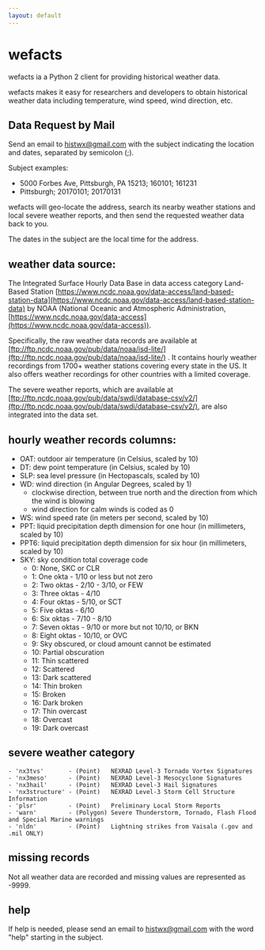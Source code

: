 ```yaml
---
layout: default
---
```


<!-- Text can be **bold**, _italic_, or ~~strikethrough~~. -->

<!-- [Link to another page](another-page). -->

<!-- There should be whitespace between paragraphs. -->

<!-- There should be whitespace between paragraphs. We recommend including a README, or a file with information about your project. -->

# [](#header-1)wefacts

wefacts ia a Python 2 client for providing historical weather data.

wefacts makes it easy for researchers and developers to obtain historical weather data
including temperature, wind speed, wind direction, etc.


## Data Request by Mail

Send an email to [histwx@gmail.com](histwx@gmail.com) with the subject indicating the location and dates, separated by semicolon (;).  

Subject examples:

* 5000 Forbes Ave, Pittsburgh, PA 15213; 160101; 161231
* Pittsburgh; 20170101; 20170131

wefacts will geo-locate the address, search its nearby weather stations and local severe weather reports, and then send the requested weather data back to you. 

The dates in the subject are the local time for the address.

## weather data source:
The Integrated Surface Hourly Data Base
in data access category Land-Based Station [https://www.ncdc.noaa.gov/data-access/land-based-station-data](https://www.ncdc.noaa.gov/data-access/land-based-station-data)
by NOAA (National Oceanic and Atmospheric Administration, [https://www.ncdc.noaa.gov/data-access](https://www.ncdc.noaa.gov/data-access)).

Specifically, the raw weather data records are available at [ftp://ftp.ncdc.noaa.gov/pub/data/noaa/isd-lite/](ftp://ftp.ncdc.noaa.gov/pub/data/noaa/isd-lite/) .
It contains hourly weather recordings from 1700+ weather stations covering every state in the US.
It also offers weather recordings for other countries with a limited coverage.

The severe weather reports, which are available at [ftp://ftp.ncdc.noaa.gov/pub/data/swdi/database-csv/v2/](ftp://ftp.ncdc.noaa.gov/pub/data/swdi/database-csv/v2/),
are also integrated into the data set.

## hourly weather records columns:
- OAT: outdoor air temperature (in Celsius, scaled by 10)
- DT: dew point temperature (in Celsius, scaled by 10)
- SLP: sea level pressure (in Hectopascals, scaled by 10)
- WD: wind direction (in Angular Degrees, scaled by 1)
    * clockwise direction, between true north and the direction from which the wind is blowing
    * wind direction for calm winds is coded as 0
- WS: wind speed rate (in meters per second, scaled by 10)
- PPT: liquid precipitation depth dimension for one hour (in millimeters, scaled by 10)
- PPT6: liquid precipitation depth dimension for six hour (in millimeters, scaled by 10)
- SKY: sky condition total coverage code
    * 0: None, SKC or CLR
    * 1: One okta - 1/10 or less but not zero
    * 2: Two oktas - 2/10 - 3/10, or FEW
    * 3: Three oktas - 4/10
    * 4: Four oktas - 5/10, or SCT
    * 5: Five oktas - 6/10
    * 6: Six oktas - 7/10 - 8/10
    * 7: Seven oktas - 9/10 or more but not 10/10, or BKN
    * 8: Eight oktas - 10/10, or OVC
    * 9: Sky obscured, or cloud amount cannot be estimated
    * 10: Partial obscuration
    * 11: Thin scattered
    * 12: Scattered
    * 13: Dark scattered
    * 14: Thin broken
    * 15: Broken
    * 16: Dark broken
    * 17: Thin overcast
    * 18: Overcast
    * 19: Dark overcast

## severe weather category
    - 'nx3tvs'       - (Point)   NEXRAD Level-3 Tornado Vortex Signatures
    - 'nx3meso'      - (Point)   NEXRAD Level-3 Mesocyclone Signatures
    - 'nx3hail'      - (Point)   NEXRAD Level-3 Hail Signatures
    - 'nx3structure' - (Point)   NEXRAD Level-3 Storm Cell Structure Information
    - 'plsr'         - (Point)   Preliminary Local Storm Reports
    - 'warn'         - (Polygon) Severe Thunderstorm, Tornado, Flash Flood and Special Marine warnings
    - 'nldn'         - (Point)   Lightning strikes from Vaisala (.gov and .mil ONLY)

## missing records

Not all weather data are recorded and missing values are represented as -9999.

## help

If help is needed, please send an email to [histwx@gmail.com](histwx@gmail.com) with the word "help" starting in the subject.